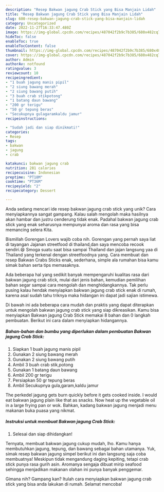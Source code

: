 ```yaml
---
description: "Resep Bakwan jagung Crab Stick yang Bisa Manjain Lidah"
title: "Resep Bakwan jagung Crab Stick yang Bisa Manjain Lidah"
slug: 600-resep-bakwan-jagung-crab-stick-yang-bisa-manjain-lidah
category: Uncategorized
date: 2022-11-27T16:33:47.480Z
image: https://img-global.cpcdn.com/recipes/487042f2b9c7b385/680x482cq70/bakwan-jagung-crab-stick-foto-resep-utama.jpg
hideToc: false
enableToc: true
enableTocContent: false
thumbnail: https://img-global.cpcdn.com/recipes/487042f2b9c7b385/680x482cq70/bakwan-jagung-crab-stick-foto-resep-utama.jpg
cover: https://img-global.cpcdn.com/recipes/487042f2b9c7b385/680x482cq70/bakwan-jagung-crab-stick-foto-resep-utama.jpg
author: Admin
authorAv: notfound
ratingvalue: 3
reviewcount: 10
recipeingredient:
- "1 buah jagung manis pipil"
- "2 siung bawang merah"
- "2 siung bawang putih"
- "3 buah crab stikpotong"
- "1 batang daun bawang"
- "200 gr terigu"
- "50 gr tepung beras"
- "Secukupnya gulagaramkaldu jamur"
recipeinstructions:

- "Sudah jadi dan siap dinikmati!"
categories:
- Resep
tags:
- bakwan
- jagung
- crab

katakunci: bakwan jagung crab 
nutrition: 281 calories
recipecuisine: Indonesian
preptime: "PT18M"
cooktime: "PT36M"
recipeyield: "2"
recipecategory: Dessert

---
```





Anda sedang mencari ide resep bakwan jagung crab stick yang unik? Cara menyiapkannya sangat gampang. Kalau salah mengolah maka hasilnya akan hambar dan justru cenderung tidak enak. Padahal bakwan jagung crab stick yang enak seharusnya mempunyai aroma dan rasa yang bisa memancing selera Kita.





Bismillah Gorengan Lovers wajib coba nih. Gorengan yang pernah saya liat di tayangan Jajanan streetfood di thailand,dan saya mencoba recook sendiri.😆 Smoga suatu saat bisa sampai Thailand dan jajan langsung yaa di Thailand yang terkenal dengan streetfoodnya yang. Cara membuat dan resep Bakwan Crabs Sticks enak, sederhana, simple ala rumahan bisa kamu simak bahan serta tips memasaknya.

Ada beberapa hal yang sedikit banyak mempengaruhi kualitas rasa dari bakwan jagung crab stick, mulai dari jenis bahan, kemudian pemilihan bahan segar sampai cara mengolah dan menghidangkannya. Tak perlu pusing kalau hendak menyiapkan bakwan jagung crab stick enak di rumah, karena asal sudah tahu triknya maka hidangan ini dapat jadi sajian istimewa.






Di bawah ini ada beberapa cara mudah dan praktis yang dapat diterapkan untuk mengolah bakwan jagung crab stick yang siap dikreasikan. Kamu bisa menyiapkan Bakwan jagung Crab Stick memakai 8 bahan dan 0 langkah pembuatan. Berikut ini cara dalam menyiapkan hidangannya.

<!--inarticleads1-->

##### Bahan-bahan dan bumbu yang diperlukan dalam pembuatan Bakwan jagung Crab Stick:

1. Siapkan 1 buah jagung manis pipil
1. Gunakan 2 siung bawang merah
1. Gunakan 2 siung bawang putih
1. Ambil 3 buah crab stik,potong
1. Gunakan 1 batang daun bawang
1. Ambil 200 gr terigu
1. Persiapkan 50 gr tepung beras
1. Ambil Secukupnya gula,garam,kaldu jamur


The perkedel jagung gets burn quickly before it gets cooked inside. I would eat bakwan jagung plain like that as snacks. Now heat up the vegetable oil in a large frying pan or wok. Bahkan, kadang bakwan jagung menjadi menu makanan buka puasa yang nikmat. 

<!--inarticleads2-->

##### Instruksi untuk membuat Bakwan jagung Crab Stick:


1. Selesai dan siap dihidangkan!

Ternyata, membuat bakwan jagung cukup mudah, lho. Kamu hanya membutuhkan jagung, tepung, dan bawang sebagai bahan utamanya. Yuk, simak resep bakwan jagung simpel berikut ini dan langsung saja coba membuatnya! Meskipun tidak mengandung daging kepiting, tetapi crab stick punya rasa gurih asin. Aromanya sengaja dibuat mirip seafood sehingga menjadikan makanan olahan ini punya banyak penggemar. 

Gimana nih? Gampang kan? Itulah cara menyiapkan bakwan jagung crab stick yang bisa anda lakukan di rumah. Selamat mencoba!
